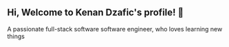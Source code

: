 ## Hi, Welcome to Kenan Dzafic's profile! 👋

A passionate full-stack software software engineer, who loves learning new things
